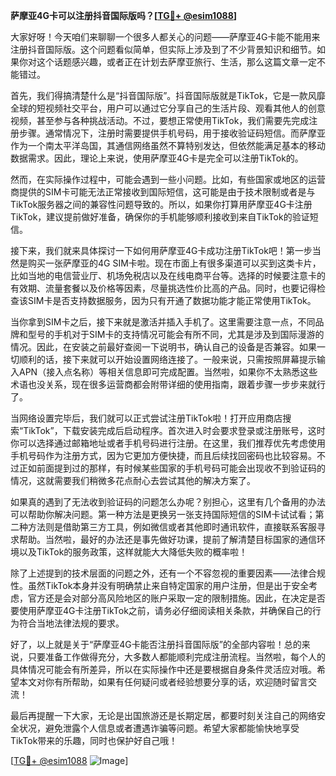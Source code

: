 **萨摩亚4G卡可以注册抖音国际版吗？[[TG💪+ @esim1088](https://t.me/s/esim1088)]**

大家好呀！今天咱们来聊聊一个很多人都关心的问题——萨摩亚4G卡能不能用来注册抖音国际版。这个问题看似简单，但实际上涉及到了不少背景知识和细节。如果你对这个话题感兴趣，或者正在计划去萨摩亚旅行、生活，那么这篇文章一定不能错过。

首先，我们得搞清楚什么是“抖音国际版”。抖音国际版就是TikTok，它是一款风靡全球的短视频社交平台，用户可以通过它分享自己的生活片段、观看其他人的创意视频，甚至参与各种挑战活动。不过，要想正常使用TikTok，我们需要先完成注册步骤。通常情况下，注册时需要提供手机号码，用于接收验证码短信。而萨摩亚作为一个南太平洋岛国，其通信网络虽然不算特别发达，但依然能满足基本的移动数据需求。因此，理论上来说，使用萨摩亚4G卡是完全可以注册TikTok的。

然而，在实际操作过程中，可能会遇到一些小问题。比如，有些国家或地区的运营商提供的SIM卡可能无法正常接收到国际短信，这可能是由于技术限制或者是与TikTok服务器之间的兼容性问题导致的。所以，如果你打算用萨摩亚4G卡注册TikTok，建议提前做好准备，确保你的手机能够顺利接收到来自TikTok的验证短信。

接下来，我们就来具体探讨一下如何用萨摩亚4G卡成功注册TikTok吧！第一步当然是购买一张萨摩亚的4G SIM卡啦。现在市面上有很多渠道可以买到这类卡片，比如当地的电信营业厅、机场免税店以及在线电商平台等。选择的时候要注意卡的有效期、流量套餐以及价格等因素，尽量挑选性价比高的产品。同时，也要记得检查该SIM卡是否支持数据服务，因为只有开通了数据功能才能正常使用TikTok。

当你拿到SIM卡之后，接下来就是激活并插入手机了。这里需要注意一点，不同品牌和型号的手机对于SIM卡的支持情况可能会有所不同，尤其是涉及到国际漫游的情况。因此，在安装之前最好查阅一下说明书，确认自己的设备是否兼容。如果一切顺利的话，接下来就可以开始设置网络连接了。一般来说，只需按照屏幕提示输入APN（接入点名称）等相关信息即可完成配置。当然啦，如果你不太熟悉这些术语也没关系，现在很多运营商都会附带详细的使用指南，跟着步骤一步步来就行了。

当网络设置完毕后，我们就可以正式尝试注册TikTok啦！打开应用商店搜索“TikTok”，下载安装完成后启动程序。首次进入时会要求登录或注册账号，这时你可以选择通过邮箱地址或者手机号码进行注册。在这里，我们推荐优先考虑使用手机号码作为注册方式，因为它更加方便快捷，而且后续找回密码也比较容易。不过正如前面提到过的那样，有时候某些国家的手机号码可能会出现收不到验证码的情况，这就需要我们稍微多花点耐心去尝试其他的解决方案了。

如果真的遇到了无法收到验证码的问题怎么办呢？别担心，这里有几个备用的办法可以帮助你解决问题。第一种方法是更换另一张支持国际短信的SIM卡试试看；第二种方法则是借助第三方工具，例如微信或者其他即时通讯软件，直接联系客服寻求帮助。当然啦，最好的办法还是事先做好功课，提前了解清楚目标国家的通信环境以及TikTok的服务政策，这样就能大大降低失败的概率啦！

除了上述提到的技术层面的问题之外，还有一个不容忽视的重要因素——法律合规性。虽然TikTok本身并没有明确禁止来自特定国家的用户注册，但是出于安全考虑，官方还是会对部分高风险地区的账户采取一定的限制措施。因此，在决定是否要使用萨摩亚4G卡注册TikTok之前，请务必仔细阅读相关条款，并确保自己的行为符合当地法律法规的要求。

好了，以上就是关于“萨摩亚4G卡能否注册抖音国际版”的全部内容啦！总的来说，只要准备工作做得充分，大多数人都能顺利完成注册流程。当然啦，每个人的具体情况可能会有所差异，所以在实际操作中还是要根据自身条件灵活应对哦。希望本文对你有所帮助，如果有任何疑问或者经验想要分享的话，欢迎随时留言交流！

最后再提醒一下大家，无论是出国旅游还是长期定居，都要时刻关注自己的网络安全状况，避免泄露个人信息或者遭遇诈骗等问题。希望大家都能愉快地享受TikTok带来的乐趣，同时也保护好自己哦！

[[TG💪+ @esim1088](https://t.me/s/esim1088) ![Image](https://i.postimg.cc/4NQfJmqS/Snipaste-2025-05-13-00-14-12.png)]